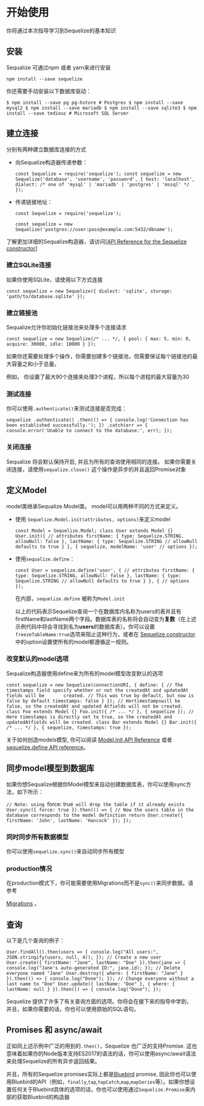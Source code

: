 # 开始使用

你将通过本次指导学习到Sequelize的基本知识

## 安装

Sequalize 可通过npm 或者 yarn来进行安装

`npm install --save sequelize`

你还需要手动安装以下数据库驱动：

`$ npm install --save pg pg-hstore # Postgres
$ npm install --save mysql2
$ npm install --save mariadb
$ npm install --save sqlite3
$ npm install --save tedious # Microsoft SQL Server`

## 建立连接

分别有两种建立数据库连接的方式

- 向Sequalize构造器传递参数：

  `const Sequelize = require('sequelize');
  const sequelize = new Sequelize('database', 'username', 'password', {
  	host: 'localhost',
  	dialect: /* one of 'mysql' | 'mariadb' | 'postgres' | 'mssql' */
  });`

+ 传递链接地址：

  `const Sequelize = require('sequelize');`

  `const sequelize = new Sequelize('postgres://user:pass@example.com:5432/dbname');`

了解更加详细的Sequalize构造器，请访问[[API Reference for the Sequelize constructor](http://docs.sequelizejs.com/class/lib/sequelize.js~Sequelize.html#instance-constructor-constructor)]

### 建立SQLite连接

如果你使用SQLite，请使用以下方式连接

`const sequelize = new Sequelize({
	dialect: 'sqlite',
	storage: 'path/to/database.sqlite'
});`

### 建立链接池

Sequalize允许你初始化链接池来处理多个连接请求

`const sequelize = new Sequelize(/* ... */, {
	pool: {
	max: 5,
	min: 0,
	acquire: 30000,
	idle: 10000
}
});`

如果你还需要处理多个操作，你需要创建多个链接池，但需要保证每个链接池的最大容量之和小于总量。

例如， 你设置了最大90个连接来处理3个进程，所以每个进程的最大容量为30

### 测试连接

你可以使用`.authenticate()`来测试连接是否完成：

`sequelize
	.authenticate()
	.then(() => {
		console.log('Connection has been established successfully.');
	})
	.catch(err => {
		console.error('Unable to connect to the database:', err);
	});`

### 关闭连接

Sequalize 将会默认保持开启, 并且为所有的查询使用相同的连接。 如果你需要关闭连接，请使用`sequalize.close()` 这个操作是异步的并且返回Promise对象

## 定义Model

model类继承Sequalize.Model类。 model可以用两种不同的方式来定义。 

+ 使用 `Sequelize.Model.init(attributes, options)`来定义model

  `const Model = Sequelize.Model;
  class User extends Model {}
  User.init({
  	// attributes
  	firstName: {
  		type: Sequelize.STRING,
  		allowNull: false
  	},
  	lastName: {
  		type: Sequelize.STRING
  	// allowNull defaults to true
  	}
  }, {
  	sequelize,
  	modelName: 'user'
  // options
  });`

+ 使用`sequalize.define`：

  `const User = sequelize.define('user', {
  	// attributes
  	firstName: {
  		type: Sequelize.STRING,
  		allowNull: false
  	},
  	lastName: {
  		type: Sequelize.STRING
  		// allowNull defaults to true
  	}
  }, {
  	// options
  });`

  在内部，`sequelize.define` 被称为`Model.init`

  以上的代码表示Sequelize查询一个在数据库内名称为users的表并且有firstName和lastName两个字段。数据库表的名称将会自动变为**复数**（在上述示例代码中将会寻找到名为**users**的数据库表）。你可以设置`freezeTableName:true`选项来阻止这种行为，或者在 [Sequelize constructor](http://docs.sequelizejs.com/class/lib/sequelize.js~Sequelize.html#instance-constructor-constructor)中的option设置使所有的model都遵循这一规则。

  

### 改变默认的model选项

Sequalize构造器使用define来为所有的model模型改变默认的选项

`const sequelize = new Sequelize(connectionURI, {
define: {
	// The timestamps field specify whether or not the createdAt and updatedAt fields will be 		created.
	// This was true by default, but now is false by default
		timestamps: false
	}
});
// Hertimestampswill be false, so the createdAt and updated Atfields will not be created.
class Foo extends Model {}
	Foo.init({ /* ... */ }, { sequelize });
	// Here timestamps is directly set to true, so the createdAt and updatedAtfields will be created.
class Bar extends Model {}
Bar.init({ /* ... */ }, { sequelize, timestamps: true });`

关于如何创造models模型, 你可以阅读 [Model.init API Reference](http://docs.sequelizejs.com/class/lib/model.js~Model.html#static-method-init) 或者 [sequelize.define API reference](http://docs.sequelizejs.com/class/lib/sequelize.js~Sequelize.html#instance-method-define)。

## 同步model模型到数据库

如果你想Sequalize根据你Model模型来自动创建数据库表，你可以使用sync方法，如下所示： 

`// Note: using `force: true` will drop the table if it already exists
User.sync({ force: true }).then(() => {
// Now the users table in the database corresponds to the model definition
	return User.create({
		firstName: 'John',
		lastName: 'Hancock'
	});
});`

### 同时同步所有数据模型

你可以使用`sequelize.sync()`来自动同步所有模型

### production情况

在production模式下，你可能需要使用Migrations而不是`sync()`来同步数据。请参考

[Migrations](http://docs.sequelizejs.com/manual/migrations.html) 。

## 查询

以下是几个查询的例子：

`User.findAll().then(users => {
	console.log("All users:", JSON.stringify(users, null, 4));
});
// Create a new user
User.create({ firstName: "Jane", lastName: "Doe" }).then(jane => {
	console.log("Jane's auto-generated ID:", jane.id);
});
// Delete everyone named "Jane"
User.destroy({
	where: {
		firstName: "Jane"
	}
}).then(() => {
	console.log("Done");
});
// Change everyone without a last name to "Doe"
User.update({ lastName: "Doe" }, {
	where: {
		lastName: null
	}
}).then(() => {
	console.log("Done");
});`

Sequelize 提供了许多了有关查询方面的选项。你将会在接下来的指导中学到， 并且，如果你需要的话，你也可以使用原始的SQL语句。

## Promises 和 async/await

正如同上述示例中广泛的用到的`.then()`，Sequelize 也广泛的支持Promise. 这也意味着如果你的Node版本支持ES2017的语法的话，你可以使用async/await语法来处理Sequelize的所有异步返回结果。

并且，所有的Sequelize promises实际上都是[Bluebird](http://bluebirdjs.com/) promise, 因此你也可以使用Bluebird的API（例如，`finally`,`tap`,`tapCatch`,`map`,`mapSeries`等）。如果你想设置任何关于Bluebird具体的选项的话，你也可以使用通过`Sequelize.Promise`来内部的获取Bluebird的构造器



